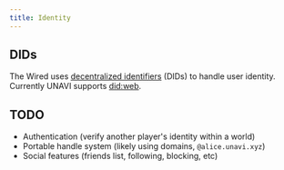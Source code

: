 ```yaml
---
title: Identity
---
```


## DIDs

The Wired uses [decentralized identifiers](https://en.wikipedia.org/wiki/Decentralized_identifier) (DIDs) to handle user identity.
Currently UNAVI supports [did\:web](https://w3c-ccg.github.io/did-method-web/).

## TODO

- Authentication (verify another player's identity within a world)
- Portable handle system (likely using domains, `@alice.unavi.xyz`)
- Social features (friends list, following, blocking, etc)
